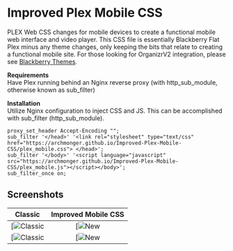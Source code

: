 # Improved Plex Mobile CSS
PLEX Web CSS changes for mobile devices to create a functional mobile web interface and video player. This CSS file is essentially Blackberry Flat Plex minus any theme changes, only keeping the bits that relate to creating a functional mobile site. For those looking for OrganizrV2 integration, please see [Blackberry Themes](https://github.com/Archmonger/Blackberry-Themes).

**Requirements**<br/>
Have Plex running behind an Nginx reverse proxy (with http_sub_module, otherwise known as sub_filter)

**Installation**<br/>
Utilize Nginx configuration to inject CSS and JS. This can be accomplished with sub_filter (http_sub_module).
```
proxy_set_header Accept-Encoding "";
sub_filter '</head>' '<link rel="stylesheet" type="text/css" href="https://archmonger.github.io/Improved-Plex-Mobile-CSS/plex_mobile.css"> </head>';
sub_filter '</body>' '<script language="javascript" src="https://archmonger.github.io/Improved-Plex-Mobile-CSS/plex_mobile.js"></script></body>';
sub_filter_once on;
```

## Screenshots
| Classic | Improved Mobile CSS |
|:---:|:---:|
| [![Classic](https://archmonger.github.io/Improved-Plex-Mobile-CSS/screenshots/classic_2.png)  | [![New](https://archmonger.github.io/Improved-Plex-Mobile-CSS/screenshots/new_2.png) |
| [![Classic](https://archmonger.github.io/Improved-Plex-Mobile-CSS/screenshots/classic_1.png)  | [![New](https://archmonger.github.io/Improved-Plex-Mobile-CSS/screenshots/new_1.png) |
